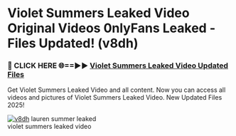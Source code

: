 # Violet Summers Leaked Video Original Videos 0nlyFans Leaked - Files Updated! (v8dh)

<h3>🔴 CLICK HERE 🌐==►► <a href="https://tinyurl.com/4seja8ks" rel="nofollow">Violet Summers Leaked Video Updated Files</a></h3>

Get Violet Summers Leaked Video and all content. Now you can access all videos and pictures of Violet Summers Leaked Video. New Updated Files 2025!

[![v8dh](https://i.imgur.com/EWjZXRe.gif)](https://tinyurl.com/4seja8ks)
lauren summer leaked<br>
violet summers leaked video